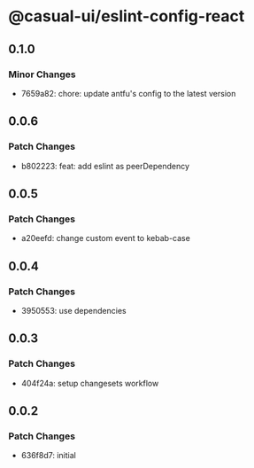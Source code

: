 # @casual-ui/eslint-config-react

## 0.1.0

### Minor Changes

- 7659a82: chore: update antfu's config to the latest version

## 0.0.6

### Patch Changes

- b802223: feat: add eslint as peerDependency

## 0.0.5

### Patch Changes

- a20eefd: change custom event to kebab-case

## 0.0.4

### Patch Changes

- 3950553: use dependencies

## 0.0.3

### Patch Changes

- 404f24a: setup changesets workflow

## 0.0.2

### Patch Changes

- 636f8d7: initial
